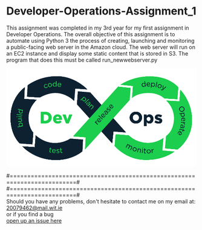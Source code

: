 # Developer-Operations-Assignment_1
This assignment was completed in my 3rd year for my first assignment in Developer Operations. The overall objective of this assignment is to automate using Python 3 the process of creating, launching and monitoring a public-facing web server in the Amazon cloud. The web
server will run on an EC2 instance and display some static content that is stored in S3. The
program that does this must be called run_newwebserver.py




<img src="IMG/Devops.png" width="900">




#=========================================================================#
#=========================================================================#
<br> Should you have any problems, don't hesitate to contact me on my email at:</br>
[20079462@mail.wit.ie](mailto:20079462@mail.wit.ie)
<br>or if you find a bug </br>[open up an issue here](https://github.com/EazyRob97/https://github.com/robertsolomon97/Developer-Operations-Assignment_1/issues)

